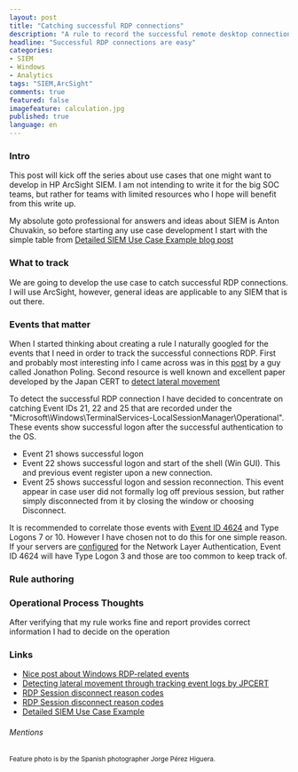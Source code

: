 ```yaml
---
layout: post
title: "Catching successful RDP connections"
description: "A rule to record the successful remote desktop connections"
headline: "Successful RDP connections are easy"
categories: 
- SIEM
- Windows
- Analytics
tags: "SIEM,ArcSight"
comments: true
featured: false
imagefeature: calculation.jpg
published: true 
language: en
---
```


### Intro
This post will kick off the series about use cases that one might want to develop in HP ArcSight SIEM. I am not intending to write it for the big SOC teams, but rather for teams with limited resources who I hope will benefit from this write up.

My absolute goto professional for answers and ideas about SIEM is Anton Chuvakin, so before starting any use case development I start with the simple table from [Detailed SIEM Use Case Example blog post](https://blogs.gartner.com/anton-chuvakin/2013/09/24/detailed-siem-use-case-example/)

### What to track
We are going to develop the use case to catch successful RDP connections. I will use ArcSight, however, general ideas are applicable to any SIEM that is out there. 

### Events that matter

When I started thinking about creating a rule I naturally googled for the events that I need in order to track the successful connections RDP. 
First and probably most interesting info I came across was in this [post](https://ponderthebits.com/2018/02/windows-rdp-related-event-logs-identification-tracking-and-investigation/) by a guy called Jonathon Poling. Second resource is well known and excellent paper developed by the Japan CERT to [detect lateral movement](https://www.jpcert.or.jp/english/pub/sr/20170612ac-ir_research_en.pdf)

To detect the successful RDP connection I have decided to concentrate on catching Event IDs 21, 22 and 25 that are recorded under the "Microsoft\Windows\TerminalServices-LocalSessionManager\Operational". These events show successful logon after the successful authentication to the OS.

* Event 21 shows successful logon
* Event 22 shows successful logon and start of the shell (Win GUI). This and previous event register upon a new connection.
* Event 25 shows successful logon and session reconnection. This event appear in case user did not formally log off previous session, but rather simply disconnected from it by closing the window or choosing Disconnect.  

It is recommended to correlate those events with [Event ID 4624](https://www.ultimatewindowssecurity.com/securitylog/encyclopedia/event.aspx?eventID=4624) and Type Logons 7 or 10. However I have chosen not to do this for one simple reason. If your servers are [configured](https://www.darkoperator.com/blog/2012/3/17/configuring-network-level-authentication-for-rdp.html) for the Network Layer Authentication, Event ID 4624 will have Type Logon 3 and those are too common to keep track of.

### Rule authoring 



### Operational Process Thoughts

After verifying that my rule works fine and report provides correct information I had to decide on the operation


### Links

* [Nice post about Windows RDP-related events](https://ponderthebits.com/2018/02/windows-rdp-related-event-logs-identification-tracking-and-investigation/)<br>
* [Detecting lateral movement through tracking event logs by JPCERT](https://www.jpcert.or.jp/english/pub/sr/20170612ac-ir_research_en.pdf)
* [RDP Session disconnect reason codes](https://docs.microsoft.com/en-us/windows/desktop/TermServ/extendeddisconnectreasoncode)<br>
* [RDP Session disconnect reason codes](https://docs.microsoft.com/en-us/windows/desktop/TermServ/extendeddisconnectreasoncode)
* [Detailed SIEM Use Case Example](https://blogs.gartner.com/anton-chuvakin/2013/09/24/detailed-siem-use-case-example/)

###### Mentions
<small>Feature photo is by the Spanish photographer Jorge Pérez Higuera. </small>

